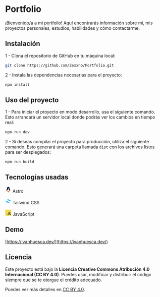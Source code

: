 
# Portfolio

¡Bienvenido/a a mi portfolio! Aquí encontrarás información sobre mí, mis proyectos personales, estudios, habilidades y cómo contactarme.


## Instalación

1 - Clona el repositorio de GitHub en tu máquina local:
```bash
git clone https://github.com/Zexxno/Portfolio.git
```

2 - Instala las dependencias necesarias para el proyecto:
```bash
npm install
```
## Uso del proyecto

1 - Para iniciar el proyecto en modo desarrollo, usa el siguiente comando. Esto arrancará un servidor local donde podrás ver los cambios en tiempo real:
```bash
npm run dev
```

2 - Si deseas compilar el proyecto para producción, utiliza el siguiente comando. Esto generará una carpeta llamada ``dist`` con los archivos listos para ser desplegados:
```bash
npm run build
```
## Tecnologías usadas

<img src="https://github.com/devicons/devicon/blob/ca28c779441053191ff11710fe24a9e6c23690d6/icons/astro/astro-original.svg" alt="HTML5" width="20" height="20"/> Astro

<img src="https://github.com/devicons/devicon/blob/ca28c779441053191ff11710fe24a9e6c23690d6/icons/tailwindcss/tailwindcss-original.svg" alt="HTML5" width="20" height="20"/> Tailwind CSS

<img src="https://github.com/devicons/devicon/blob/ca28c779441053191ff11710fe24a9e6c23690d6/icons/javascript/javascript-original.svg" alt="HTML5" width="20" height="20"/> JavaScript
## Demo

[https://ivanhuesca.dev/](https://ivanhuesca.dev/)
## Licencia

Este proyecto está bajo la **Licencia Creative Commons Atribución 4.0 Internacional (CC BY 4.0)**. Puedes usar, modificar y distribuir el código siempre que se te otorgue el crédito adecuado.

Puedes ver más detalles en [CC BY 4.0](https://creativecommons.org/licenses/by/4.0/).
